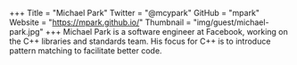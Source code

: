 +++
Title = "Michael Park"
Twitter = "@mcypark"
GitHub = "mpark"
Website = "https://mpark.github.io/"
Thumbnail = "img/guest/michael-park.jpg"
+++
Michael Park is a software engineer at Facebook, working on the C++ libraries and standards team. His focus for C++ is to introduce pattern matching to facilitate better code.